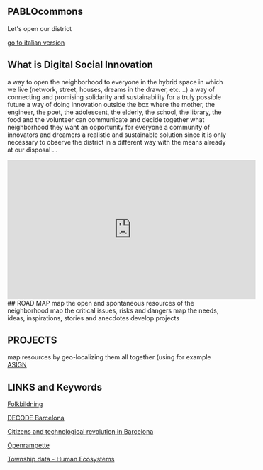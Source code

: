 ## PABLOcommons

Let's open our district

[go to italian version](https://pablocommons.github.io/)

## What is Digital Social Innovation

a way to open the neighborhood to everyone 
in the hybrid space in which we live (network, street, houses, dreams in the drawer, etc. ..)
a way of connecting and promising solidarity and sustainability for a truly possible future
a way of doing innovation outside the box where the mother, the engineer, the poet, the adolescent, the elderly, the school, the library, the food and the volunteer can communicate and decide together what neighborhood they want
an opportunity for everyone
a community of innovators and dreamers
a realistic and sustainable solution since it is only necessary to observe the district in a different way with the means already at our disposal
...

<iframe src="https://h5.veer.tv/photo-player?pid=323412&utm_medium=embed" frameborder="0" allowfullscreen="true" width="560" height="315"></iframe>
## ROAD MAP
map the open and spontaneous resources of the neighborhood
map the critical issues, risks and dangers
map the needs, ideas, inspirations, stories and anecdotes
develop projects

## PROJECTS
map resources by geo-localizing them all together (using for example [ASIGN](https://asign.cern.ch/)




## LINKS and Keywords
[Folkbildning](http://www.folkuniversitetet.se/In-English/About-Folkuniversitetet/what-is-folkbildning/)

[DECODE Barcelona](https://www.decodeproject.eu/what-decode)

[Citizens and technological revolution in Barcelona](http://temi.repubblica.it/micromega-online/si-scrive-rete-si-legge-cambiamento-la-rivoluzione-tecnologica-di-barcellona/)

[Openrampette](http://rampette.opencare.cc/)

[Township data - Human Ecosystems](https://www.he-r.it/her-she-loves-san-lorenzo-winter-2018-calls/?fbclid=IwAR2Gc3hZQ6MoTupLmvCMEiWFPIWUjlQrV0NOqBgpG86cGaYO6rjDeqbVzM8)
